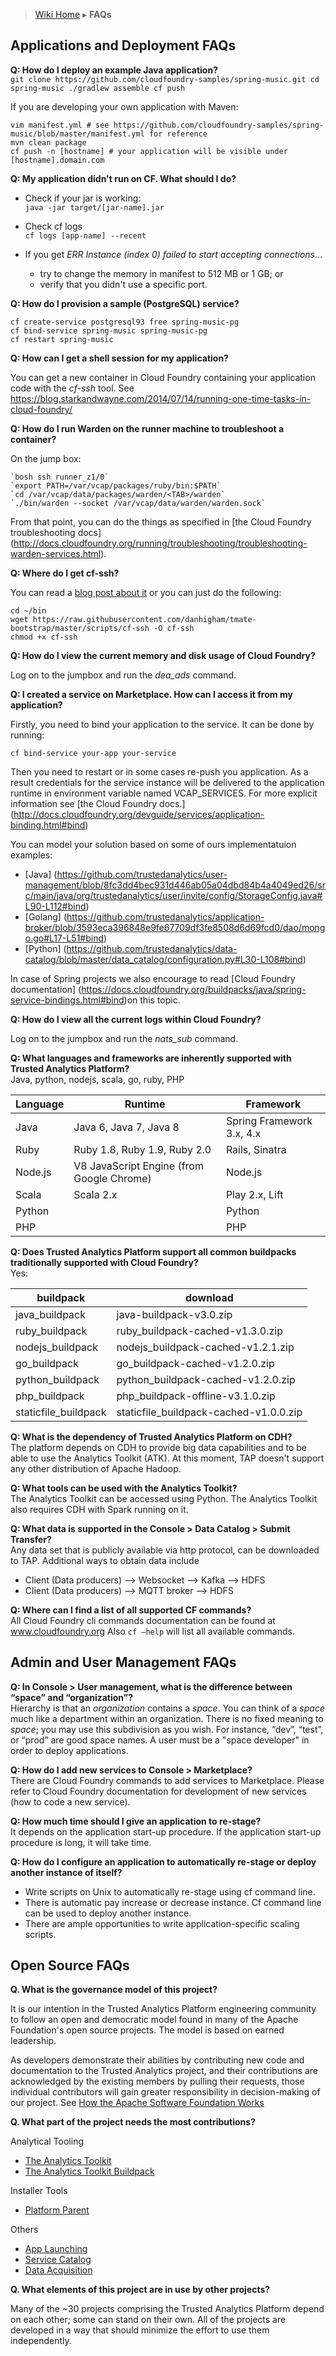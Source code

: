 > [Wiki Home](Home) ▸ **FAQs**


## Applications and Deployment FAQs

**Q: How do I deploy an example Java application?**<br />
    ```
    git clone https://github.com/cloudfoundry-samples/spring-music.git
    cd spring-music
    ./gradlew assemble
    cf push
    ```

If you are developing your own application with Maven:

    vim manifest.yml # see https://github.com/cloudfoundry-samples/spring-music/blob/master/manifest.yml for reference
    mvn clean package
    cf push -n [hostname] # your application will be visible under [hostname].domain.com
   

**Q: My application didn't run on CF. What should I do?**

* Check if your jar is working:<br>
    `java -jar target/[jar-name].jar`

* Check cf logs<br>
    `cf logs [app-name] --recent`

* If you get _ERR Instance (index 0) failed to start accepting connections_...
    - try to change the memory in manifest to 512 MB or 1 GB; or 
    - verify that you didn't use a specific port.

**Q: How do I provision a sample (PostgreSQL) service?**<br />

    cf create-service postgresql93 free spring-music-pg
    cf bind-service spring-music spring-music-pg
    cf restart spring-music

**Q: How can I get a shell session for my application?** <br />

You can get a new container in Cloud Foundry containing your application code with the _cf-ssh_ tool. See https://blog.starkandwayne.com/2014/07/14/running-one-time-tasks-in-cloud-foundry/

**Q: How do I run Warden on the runner machine to troubleshoot a container?**

On the jump box:

    `bosh ssh runner_z1/0`
    `export PATH=/var/vcap/packages/ruby/bin:$PATH`
    `cd /var/vcap/data/packages/warden/<TAB>/warden`
    `./bin/warden --socket /var/vcap/data/warden/warden.sock`

From that point, you can do the things as specified in [the Cloud Foundry troubleshooting docs] (http://docs.cloudfoundry.org/running/troubleshooting/troubleshooting-warden-services.html).

**Q: Where do I get cf-ssh?** <br />

You can read a [blog post about it](https://blog.starkandwayne.com/2014/07/14/running-one-time-tasks-in-cloud-foundry/) or you can just do the following:

```
cd ~/bin  
wget https://raw.githubusercontent.com/danhigham/tmate-bootstrap/master/scripts/cf-ssh -O cf-ssh  
chmod +x cf-ssh 
```

**Q: How do I view the current memory and disk usage of Cloud Foundry?**<br />

Log on to the jumpbox and run the _dea_ads_ command.

**Q: I created a service on Marketplace. How can I access it from my application?**<br />

Firstly, you need to bind your application to the service. It can be done by running:

	cf bind-service your-app your-service

Then you need to restart or in some cases re-push you application. As a result credentials for the service instance will be delivered to the application runtime in environment variable named VCAP_SERVICES. For more explicit information see [the Cloud Foundry docs.] (http://docs.cloudfoundry.org/devguide/services/application-binding.html#bind)

You can model your solution based on some of ours implementatuion examples:

* [Java] (https://github.com/trustedanalytics/user-management/blob/8fc3dd4bec931d446ab05a04dbd84b4a4049ed26/src/main/java/org/trustedanalytics/user/invite/config/StorageConfig.java#L90-L112#bind) <br>
* [Golang] (https://github.com/trustedanalytics/application-broker/blob/3593eca396848e9fe67709df3fe8508d6d69fcd0/dao/mongo.go#L17-L51#bind) <br>
* [Python] (https://github.com/trustedanalytics/data-catalog/blob/master/data_catalog/configuration.py#L30-L108#bind) <br>

In case of Spring projects we also encourage to read [Cloud Foundry documentation] (https://docs.cloudfoundry.org/buildpacks/java/spring-service-bindings.html#bind)on this topic. <br>

**Q: How do I view all the current logs within Cloud Foundry?**<br />

Log on to the jumpbox and run the _nats_sub_ command.

**Q: What languages and frameworks are inherently supported with Trusted Analytics Platform?**<br />
Java, python, nodejs, scala, go, ruby, PHP  

| Language | Runtime | Framework |
| -------- | ------- | --------- |
| Java | Java 6, Java 7, Java 8 | Spring Framework 3.x, 4.x   |
| Ruby | Ruby 1.8, Ruby 1.9, Ruby 2.0 | Rails, Sinatra   |
| Node.js | V8 JavaScript Engine (from Google Chrome) | Node.js |
| Scala | Scala 2.x | Play 2.x, Lift   |
| Python |  | Python   |
| PHP |  | PHP |

              
**Q: Does Trusted Analytics Platform support all common buildpacks traditionally supported with Cloud Foundry?**<br />
Yes:

| buildpack | download |
| --------- | -------- |
| java_buildpack       | java-buildpack-v3.0.zip    |
| ruby_buildpack       | ruby_buildpack-cached-v1.3.0.zip    |
| nodejs_buildpack     | nodejs_buildpack-cached-v1.2.1.zip    |
| go_buildpack         | go_buildpack-cached-v1.2.0.zip    |
| python_buildpack     | python_buildpack-cached-v1.2.0.zip    |
| php_buildpack        | php_buildpack-offline-v3.1.0.zip    |
| staticfile_buildpack | staticfile_buildpack-cached-v1.0.0.zip    |

 
**Q: What is the dependency of Trusted Analytics Platform on CDH?**<br />
The platform depends on CDH to provide big data capabilities and to be able to use the Analytics Toolkit (ATK). At this moment, TAP doesn't support any other distribution of Apache Hadoop.

**Q: What tools can be used with the Analytics Toolkit?**<br />
The Analytics Toolkit can be accessed using Python. The Analytics Toolkit also requires CDH with Spark running on it.

**Q: What data is supported in the Console > Data Catalog > Submit Transfer?**<br />
Any data set that  is publicly available via http protocol, can be downloaded to TAP.
Additional ways to obtain data include
- Client (Data producers) —> Websocket —> Kafka —> HDFS
- Client (Data producers) —> MQTT broker —> HDFS

**Q: Where can I find a list of all supported CF commands?**<br />
All Cloud Foundry  cli commands documentation can be found at www.cloudfoundry.org
Also `cf —help` will list all available commands.

## Admin and User Management FAQs

**Q: In Console > User management, what is the difference between “space” and “organization”?**<br />
Hierarchy is that an _organization_ contains a _space_.
You can think of a _space_ much like a department within an organization.
There is no fixed meaning to _space_; you may use this subdivision as you wish.
For instance, “dev”, “test”, or “prod” are good space names.
A user must be a "space developer" in order to deploy applications.

**Q: How do I add new services to Console > Marketplace?**<br />
There are Cloud Foundry commands to add services to Marketplace.
Please refer to Cloud Foundry documentation for development of new services (how to code a new service).

**Q: How much time should I give an application to re-stage?**<br />
It depends on the application start-up procedure. If the application start-up procedure is long, it will take time.

**Q: How do I configure an application to automatically re-stage or deploy another instance of itself?**<br />
- Write scripts on Unix to automatically re-stage using cf command line.
- There is automatic pay increase or decrease instance. Cf command line can be used to deploy another instance.
- There are ample opportunities to write application-specific scaling scripts.

## Open Source FAQs

**Q. What is the governance model of this project?**<br />

It is our intention in the Trusted Analytics Platform engineering community to follow an open and democratic model found in many of the Apache Foundation's open source projects. The model is based on earned leadership. 

As developers demonstrate their abilities by contributing new code and documentation to the Trusted Analytics project, and their contributions are acknowledged by the existing members by pulling their requests, those individual contributors will gain greater responsibility in decision-making of our project. See [How the Apache Software Foundation Works](http://www.apache.org/foundation/how-it-works.html)


**Q. What part of the project needs the most contributions?**

Analytical Tooling 

* [The Analytics Toolkit](https://github.com/trustedanalytics/atk)
* [The Analytics Toolkit Buildpack](https://github.com/trustedanalytics/atk-buildpack)

Installer Tools

* [Platform Parent](https://github.com/trustedanalytics/platform-parent)

Others

* [App Launching](https://github.com/trustedanalytics/app-launching-service-broker)
* [Service Catalog](https://github.com/trustedanalytics/service-catalog)
* [Data Acquisition](https://github.com/trustedanalytics/data-acquisition)

**Q. What elements of this project are in use by other projects?**

Many of the ~30 projects comprising the Trusted Analytics Platform depend on each other; some can stand on their own. All of the projects are developed in a way that should minimize the effort to use them independently.
